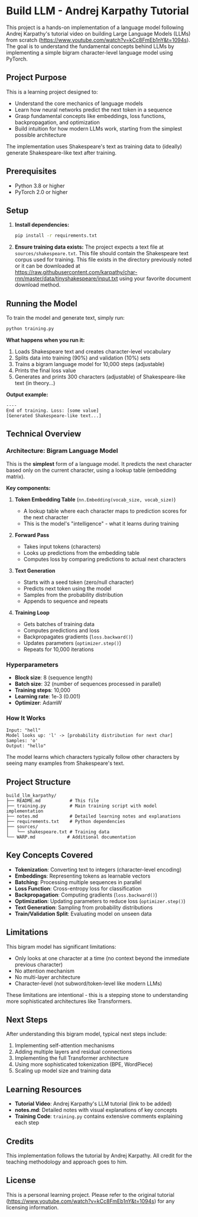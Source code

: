 # Build LLM - Andrej Karpathy Tutorial

This project is a hands-on implementation of a language model following Andrej Karpathy's tutorial video on building Large Language Models (LLMs) from scratch (https://www.youtube.com/watch?v=kCc8FmEb1nY&t=1094s). The goal is to understand the fundamental concepts behind LLMs by implementing a simple bigram character-level language model using PyTorch.

## Project Purpose

This is a learning project designed to:
- Understand the core mechanics of language models
- Learn how neural networks predict the next token in a sequence
- Grasp fundamental concepts like embeddings, loss functions, backpropagation, and optimization
- Build intuition for how modern LLMs work, starting from the simplest possible architecture

The implementation uses Shakespeare's text as training data to (ideally) generate Shakespeare-like text after training.

## Prerequisites

- Python 3.8 or higher
- PyTorch 2.0 or higher

## Setup

1. **Install dependencies:**
   ```bash
   pip install -r requirements.txt
   ```

2. **Ensure training data exists:**
   The project expects a text file at `sources/shakespeare.txt`. This file should contain the Shakespeare text corpus used for training. This file exists in the directory previously noted or it can be downloaded at https://raw.githubusercontent.com/karpathy/char-rnn/master/data/tinyshakespeare/input.txt using your favorite document download method. 

## Running the Model

To train the model and generate text, simply run:

```bash
python training.py
```

**What happens when you run it:**
1. Loads Shakespeare text and creates character-level vocabulary
2. Splits data into training (90%) and validation (10%) sets
3. Trains a bigram language model for 10,000 steps (adjustable)
4. Prints the final loss value
5. Generates and prints 300 characters (adjustable) of Shakespeare-like text (in theory...)

**Output example:**
```
----
End of training. Loss: [some value]
[Generated Shakespeare-like text...]
```

## Technical Overview

### Architecture: Bigram Language Model

This is the **simplest** form of a language model. It predicts the next character based only on the current character, using a lookup table (embedding matrix).

**Key components:**

1. **Token Embedding Table** (`nn.Embedding(vocab_size, vocab_size)`)
   - A lookup table where each character maps to prediction scores for the next character
   - This is the model's "intelligence" - what it learns during training

2. **Forward Pass**
   - Takes input tokens (characters)
   - Looks up predictions from the embedding table
   - Computes loss by comparing predictions to actual next characters

3. **Text Generation**
   - Starts with a seed token (zero/null character)
   - Predicts next token using the model
   - Samples from the probability distribution
   - Appends to sequence and repeats

4. **Training Loop**
   - Gets batches of training data
   - Computes predictions and loss
   - Backpropagates gradients (`loss.backward()`)
   - Updates parameters (`optimizer.step()`)
   - Repeats for 10,000 iterations

### Hyperparameters

- **Block size**: 8 (sequence length)
- **Batch size**: 32 (number of sequences processed in parallel)
- **Training steps**: 10,000
- **Learning rate**: 1e-3 (0.001)
- **Optimizer**: AdamW

### How It Works

```
Input: "hell"
Model looks up: 'l' -> [probability distribution for next char]
Samples: 'o'
Output: "hello"
```

The model learns which characters typically follow other characters by seeing many examples from Shakespeare's text.

## Project Structure

```
build_llm_karpathy/
├── README.md           # This file
├── training.py         # Main training script with model implementation
├── notes.md            # Detailed learning notes and explanations
├── requirements.txt    # Python dependencies
├── sources/
│   └── shakespeare.txt # Training data
└── WARP.md            # Additional documentation
```

## Key Concepts Covered

- **Tokenization**: Converting text to integers (character-level encoding)
- **Embeddings**: Representing tokens as learnable vectors
- **Batching**: Processing multiple sequences in parallel
- **Loss Function**: Cross-entropy loss for classification
- **Backpropagation**: Computing gradients (`loss.backward()`)
- **Optimization**: Updating parameters to reduce loss (`optimizer.step()`)
- **Text Generation**: Sampling from probability distributions
- **Train/Validation Split**: Evaluating model on unseen data

## Limitations

This bigram model has significant limitations:
- Only looks at one character at a time (no context beyond the immediate previous character)
- No attention mechanism
- No multi-layer architecture
- Character-level (not subword/token-level like modern LLMs)

These limitations are intentional - this is a stepping stone to understanding more sophisticated architectures like Transformers.

## Next Steps

After understanding this bigram model, typical next steps include:
1. Implementing self-attention mechanisms
2. Adding multiple layers and residual connections
3. Implementing the full Transformer architecture
4. Using more sophisticated tokenization (BPE, WordPiece)
5. Scaling up model size and training data

## Learning Resources

- **Tutorial Video**: Andrej Karpathy's LLM tutorial (link to be added)
- **notes.md**: Detailed notes with visual explanations of key concepts
- **Training Code**: `training.py` contains extensive comments explaining each step

## Credits

This implementation follows the tutorial by Andrej Karpathy. All credit for the teaching methodology and approach goes to him.

## License

This is a personal learning project. Please refer to the original tutorial (https://www.youtube.com/watch?v=kCc8FmEb1nY&t=1094s) for any licensing information.

